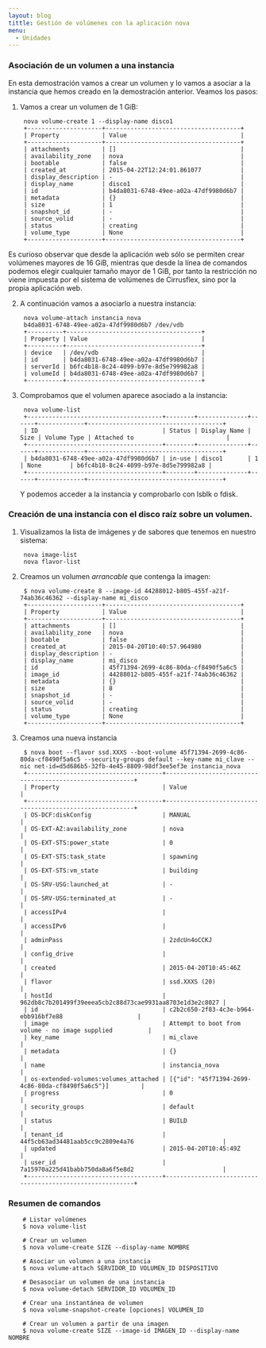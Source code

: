 ```yaml
---
layout: blog
tittle: Gestión de volúmenes con la aplicación nova
menu:
  - Unidades
---
```


### Asociación de un volumen a una instancia

En esta demostración vamos a crear un volumen y lo vamos a asociar a
la instancia que hemos creado en la demostración anterior. Veamos los
pasos: 

1. Vamos a crear un volumen de 1 GiB:

    	nova volume-create 1 --display-name disco1
	    +---------------------+--------------------------------------+
	    | Property            | Value                                |
	    +---------------------+--------------------------------------+
	    | attachments         | []                                   |
	    | availability_zone   | nova                                 |
	    | bootable            | false                                |
	    | created_at          | 2015-04-22T12:24:01.861077           |
	    | display_description | -                                    |
	    | display_name        | disco1                               |
	    | id                  | b4da8031-6748-49ee-a02a-47df9980d6b7 |
	    | metadata            | {}                                   |
	    | size                | 1                                    |
	    | snapshot_id         | -                                    |
	    | source_volid        | -                                    |
	    | status              | creating                             |
	    | volume_type         | None                                 |
	    +---------------------+--------------------------------------+

Es curioso observar que desde la aplicación web sólo se permiten crear
volúmenes mayores de 16 GiB, mientras que desde la línea de comandos
podemos elegir cualquier tamaño mayor de 1 GiB, por tanto la
restricción no viene impuesta por el sistema de volúmenes de
Cirrusflex, sino por la propia aplicación web.

2. A continuación vamos a asociarlo a nuestra instancia:

    	nova volume-attach instancia_nova
	    b4da8031-6748-49ee-a02a-47df9980d6b7 /dev/vdb
	    +----------+--------------------------------------+
	    | Property | Value                                |
	    +----------+--------------------------------------+
	    | device   | /dev/vdb                             |
	    | id       | b4da8031-6748-49ee-a02a-47df9980d6b7 |
	    | serverId | b6fc4b18-8c24-4099-b97e-8d5e799982a8 |
	    | volumeId | b4da8031-6748-49ee-a02a-47df9980d6b7 |
	    +----------+--------------------------------------+

3. Comprobamos que el volumen aparece asociado a la instancia:

    	nova volume-list
	    +--------------------------------------+--------+--------------+------+-------------+--------------------------------------+
	    | ID                                   | Status | Display Name | Size | Volume Type | Attached to                          |
	    +--------------------------------------+--------+--------------+------+-------------+--------------------------------------+
	    | b4da8031-6748-49ee-a02a-47df9980d6b7 | in-use | disco1       | 1    | None        | b6fc4b18-8c24-4099-b97e-8d5e799982a8 |
	    +--------------------------------------+--------+--------------+------+-------------+--------------------------------------+

    Y podemos acceder a la instancia y comprobarlo con lsblk o fdisk.
    
### Creación de una instancia con el disco raíz sobre un volumen.

1. Visualizamos la lista de imágenes y de sabores que tenemos en
nuestro sistema: 

		nova image-list
		nova flavor-list

2. Creamos un volumen *arrancable* que contenga la imagen:

		$ nova volume-create 8 --image-id 44288012-b805-455f-a21f-74ab36c46362 --display-name mi_disco
		+---------------------+--------------------------------------+
		| Property            | Value                                |
		+---------------------+--------------------------------------+
		| attachments         | []                                   |
		| availability_zone   | nova                                 |
		| bootable            | false                                |
		| created_at          | 2015-04-20T10:40:57.964980           |
		| display_description | -                                    |
		| display_name        | mi_disco                             |
		| id                  | 45f71394-2699-4c86-80da-cf8490f5a6c5 |
		| image_id            | 44288012-b805-455f-a21f-74ab36c46362 |
		| metadata            | {}                                   |
		| size                | 8                                    |
		| snapshot_id         | -                                    |
		| source_volid        | -                                    |
		| status              | creating                             |
		| volume_type         | None                                 |
		+---------------------+--------------------------------------+


		

3. Creamos una nueva instancia

		$ nova boot --flavor ssd.XXXS --boot-volume 45f71394-2699-4c86-80da-cf8490f5a6c5 --security-groups default --key-name mi_clave --nic net-id=d5d686b5-32fb-4e45-8809-98df3ee5ef3e instancia_nova
		+--------------------------------------+----------------------------------------------------------+
		| Property                             | Value                                                    |
		+--------------------------------------+----------------------------------------------------------+
		| OS-DCF:diskConfig                    | MANUAL                                                   |
		| OS-EXT-AZ:availability_zone          | nova                                                     |
		| OS-EXT-STS:power_state               | 0                                                        |
		| OS-EXT-STS:task_state                | spawning                                                 |
		| OS-EXT-STS:vm_state                  | building                                                 |
		| OS-SRV-USG:launched_at               | -                                                        |
		| OS-SRV-USG:terminated_at             | -                                                        |
		| accessIPv4                           |                                                          |
		| accessIPv6                           |                                                          |
		| adminPass                            | 2zdcUn4oCCKJ                                             |
		| config_drive                         |                                                          |
		| created                              | 2015-04-20T10:45:46Z                                     |
		| flavor                               | ssd.XXXS (20)                                            |
		| hostId                               | 962db8c7b201499f39eeea5cb2c88d73cae9931aa8703e1d3e2c8027 |
		| id                                   | c2b2c650-2f83-4c3e-b964-ebb916bf7e88                     |
		| image                                | Attempt to boot from volume - no image supplied          |
		| key_name                             | mi_clave                                                 |
		| metadata                             | {}                                                       |
		| name                                 | instancia_nova                                           |
		| os-extended-volumes:volumes_attached | [{"id": "45f71394-2699-4c86-80da-cf8490f5a6c5"}]         |
		| progress                             | 0                                                        |
		| security_groups                      | default                                                  |
		| status                               | BUILD                                                    |
		| tenant_id                            | 44f5cb63ad34481aab5cc9c2809e4a76                         |
		| updated                              | 2015-04-20T10:45:49Z                                     |
		| user_id                              | 7a15970a225d41babb750da8a6f5e8d2                         |
		+--------------------------------------+----------------------------------------------------------+


### Resumen de comandos

		# Listar volúmenes
		$ nova volume-list		

		# Crear un volumen
		$ nova volume-create SIZE --display-name NOMBRE 

		# Asociar un volumen a una instancia
		$ nova volume-attach SERVIDOR_ID VOLUMEN_ID DISPOSITIVO		

		# Desasociar un volumen de una instancia
		$ nova volume-detach SERVIDOR_ID VOLUMEN_ID		

		# Crear una instantánea de volumen
		$ nova volume-snapshot-create [opciones] VOLUMEN_ID

		# Crear un volumen a partir de una imagen
		$ nova volume-create SIZE --image-id IMAGEN_ID --display-name NOMBRE



